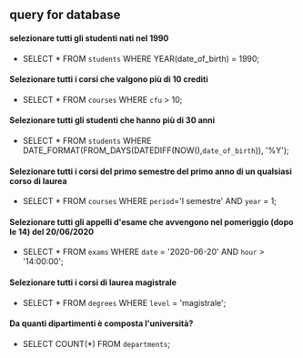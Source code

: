 ## query for database

#### selezionare tutti gli studenti nati nel 1990

- SELECT * FROM `students` WHERE YEAR(date_of_birth) = 1990;

#### Selezionare tutti i corsi che valgono più di 10 crediti

- SELECT * FROM `courses` WHERE `cfu` > 10;

#### Selezionare tutti gli studenti che hanno più di 30 anni

- SELECT * FROM `students` WHERE DATE_FORMAT(FROM_DAYS(DATEDIFF(NOW(),`date_of_birth`)), '%Y');

#### Selezionare tutti i corsi del primo semestre del primo anno di un qualsiasi corso di laurea

- SELECT * FROM `courses` WHERE `period`='I semestre' AND `year` = 1;

#### Selezionare tutti gli appelli d'esame che avvengono nel pomeriggio (dopo le 14) del 20/06/2020

- SELECT * FROM `exams` WHERE `date` = '2020-06-20' AND `hour` > '14:00:00';

#### Selezionare tutti i corsi di laurea magistrale

- SELECT * FROM `degrees` WHERE `level` = 'magistrale';

#### Da quanti dipartimenti è composta l'università?

- SELECT COUNT(*) FROM `departments`;

